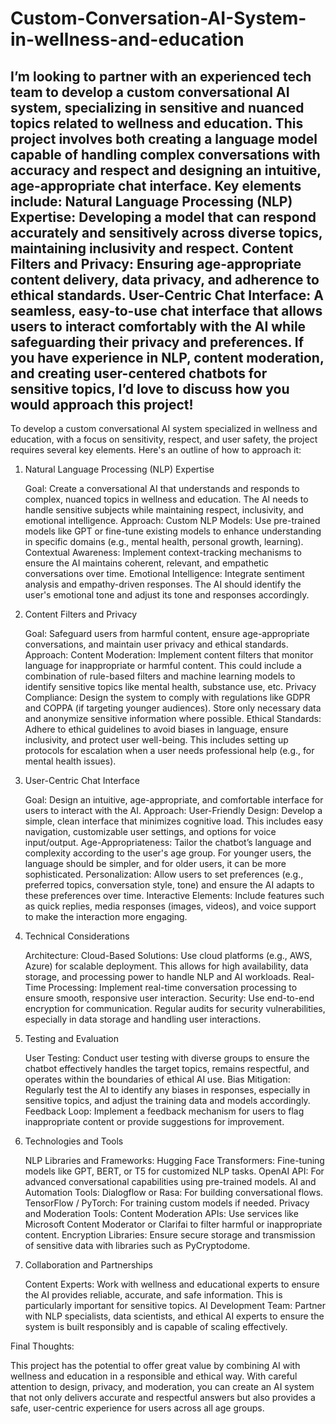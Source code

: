 # Custom-Conversation-AI-System-in-wellness-and-education
I’m looking to partner with an experienced tech team to develop a custom conversational AI system, specializing in sensitive and nuanced topics related to wellness and education. This project involves both creating a language model capable of handling complex conversations with accuracy and respect and designing an intuitive, age-appropriate chat interface.
Key elements include:
Natural Language Processing (NLP) Expertise: Developing a model that can respond accurately and sensitively across diverse topics, maintaining inclusivity and respect.
Content Filters and Privacy: Ensuring age-appropriate content delivery, data privacy, and adherence to ethical standards.
User-Centric Chat Interface: A seamless, easy-to-use chat interface that allows users to interact comfortably with the AI while safeguarding their privacy and preferences.
If you have experience in NLP, content moderation, and creating user-centered chatbots for sensitive topics, I’d love to discuss how you would approach this project!
----------------------------------------
To develop a custom conversational AI system specialized in wellness and education, with a focus on sensitivity, respect, and user safety, the project requires several key elements. Here's an outline of how to approach it:
1. Natural Language Processing (NLP) Expertise

    Goal: Create a conversational AI that understands and responds to complex, nuanced topics in wellness and education. The AI needs to handle sensitive subjects while maintaining respect, inclusivity, and emotional intelligence.
    Approach:
        Custom NLP Models: Use pre-trained models like GPT or fine-tune existing models to enhance understanding in specific domains (e.g., mental health, personal growth, learning).
        Contextual Awareness: Implement context-tracking mechanisms to ensure the AI maintains coherent, relevant, and empathetic conversations over time.
        Emotional Intelligence: Integrate sentiment analysis and empathy-driven responses. The AI should identify the user's emotional tone and adjust its tone and responses accordingly.

2. Content Filters and Privacy

    Goal: Safeguard users from harmful content, ensure age-appropriate conversations, and maintain user privacy and ethical standards.
    Approach:
        Content Moderation: Implement content filters that monitor language for inappropriate or harmful content. This could include a combination of rule-based filters and machine learning models to identify sensitive topics like mental health, substance use, etc.
        Privacy Compliance: Design the system to comply with regulations like GDPR and COPPA (if targeting younger audiences). Store only necessary data and anonymize sensitive information where possible.
        Ethical Standards: Adhere to ethical guidelines to avoid biases in language, ensure inclusivity, and protect user well-being. This includes setting up protocols for escalation when a user needs professional help (e.g., for mental health issues).

3. User-Centric Chat Interface

    Goal: Design an intuitive, age-appropriate, and comfortable interface for users to interact with the AI.
    Approach:
        User-Friendly Design: Develop a simple, clean interface that minimizes cognitive load. This includes easy navigation, customizable user settings, and options for voice input/output.
        Age-Appropriateness: Tailor the chatbot’s language and complexity according to the user's age group. For younger users, the language should be simpler, and for older users, it can be more sophisticated.
        Personalization: Allow users to set preferences (e.g., preferred topics, conversation style, tone) and ensure the AI adapts to these preferences over time.
        Interactive Elements: Include features such as quick replies, media responses (images, videos), and voice support to make the interaction more engaging.

4. Technical Considerations

    Architecture:
        Cloud-Based Solutions: Use cloud platforms (e.g., AWS, Azure) for scalable deployment. This allows for high availability, data storage, and processing power to handle NLP and AI workloads.
        Real-Time Processing: Implement real-time conversation processing to ensure smooth, responsive user interaction.
    Security:
        Use end-to-end encryption for communication.
        Regular audits for security vulnerabilities, especially in data storage and handling user interactions.

5. Testing and Evaluation

    User Testing: Conduct user testing with diverse groups to ensure the chatbot effectively handles the target topics, remains respectful, and operates within the boundaries of ethical AI use.
    Bias Mitigation: Regularly test the AI to identify any biases in responses, especially in sensitive topics, and adjust the training data and models accordingly.
    Feedback Loop: Implement a feedback mechanism for users to flag inappropriate content or provide suggestions for improvement.

6. Technologies and Tools

    NLP Libraries and Frameworks:
        Hugging Face Transformers: Fine-tuning models like GPT, BERT, or T5 for customized NLP tasks.
        OpenAI API: For advanced conversational capabilities using pre-trained models.
    AI and Automation Tools:
        Dialogflow or Rasa: For building conversational flows.
        TensorFlow / PyTorch: For training custom models if needed.
    Privacy and Moderation Tools:
        Content Moderation APIs: Use services like Microsoft Content Moderator or Clarifai to filter harmful or inappropriate content.
        Encryption Libraries: Ensure secure storage and transmission of sensitive data with libraries such as PyCryptodome.

7. Collaboration and Partnerships

    Content Experts: Work with wellness and educational experts to ensure the AI provides reliable, accurate, and safe information. This is particularly important for sensitive topics.
    AI Development Team: Partner with NLP specialists, data scientists, and ethical AI experts to ensure the system is built responsibly and is capable of scaling effectively.

Final Thoughts:

This project has the potential to offer great value by combining AI with wellness and education in a responsible and ethical way. With careful attention to design, privacy, and moderation, you can create an AI system that not only delivers accurate and respectful answers but also provides a safe, user-centric experience for users across all age groups.
